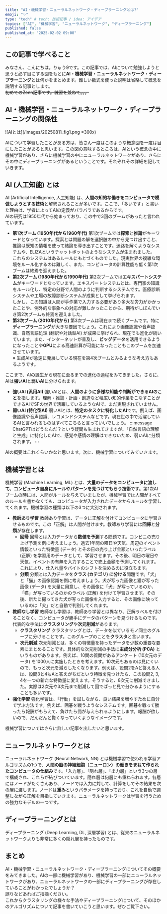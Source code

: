 ```yaml
---
title: "AI・機械学習・ニューラルネットワーク・ディープラーニングとは?"
emoji: "✨"
type: "tech" # tech: 技術記事 / idea: アイデア
topics: ["AI", "機械学習", "ニューラルネットワーク", "ディープラーニング"]
published: false
published_at: "2025-02-02 09:00"
---
```


## この記事で学べること
みなさん、こんにちは。りゅう9です。この記事では、AIについて勉強しようと思うと必ず目にする図をもとに**AI・機械学習・ニューラルネットワーク・ディープラーニング**とは何かをまとめます。難しい数式を使った説明は省略して概念を説明する記事とします。  
~~初めてのZenn記事です。練習を兼ねて。。。~~

## AI・機械学習・ニューラルネットワーク・ディープラーニングの関係性
![AIとは](/images/20250811_fig1.png =300x)

AIについて学習したことがある方は、皆さん一度はこのような概念図を一度は目にしたことがあると思います。この図の意味するところは、AIという概念の中に機械学習があり、さらに機械学習の中にニューラルネットワークがあり、さらにその中にディープラーニングがあるということです。それぞれその詳細を記していきます。

## AI (人工知能) とは
AI (Artificial Intelligence, 人工知能) は、**人間の知的な働きをコンピュータで模倣しようとする技術**と解釈されることが多いです。ここで、「多いです」と書いた理由は、学者によってAIの定義がバラバラであるからです。  
AIの研究は1950年代から始まっており、この中で3回のブームがあったと言われています。
- **第1次ブーム (1950年代から1960年代)**
  第1次ブームでは**探索**と**推論**がキーワードとなっています。探索とは問題の解を選択肢の中から見つけ出すこと、推論は既知の情報を使って結論を導き出すことです。迷路を解くようなシステムや、ELIZAというチャットボットのようなシステムが生まれました。  
  これらのシステムはあるルールにもとづくものでした。現実世界の複雑な環境をルール化するのは難しく、また、コンピュータの計算性能も低く第1次ブームは終焉を迎えました。
- **第2次ブーム (1980年代から1990年代)**
  第2次ブームでは**エキスパートシステム**がキーワードとなっています。エキスパートシステムとは、専門家の知識をルール化し、特定の分野で人間のように判断するシステムです。医療診断システムや工場の故障診断システムが成果として挙げられます。  
  しかし、この知識は人間が手作業で入力する必要があり多大な労力がかかったことや、例外的な事象への対応が難しかったことから、期待がしぼんでいき第2次ブームも終焉を迎えました。
- **第3次ブーム (2010年代から)**
  第3次ブームは現在まで続くブームです。特に**ディープラーニング**が大きな要因でしょう。これにより画像認識や音声認識、自然言語処理 (翻訳や対話型AI) が成果に挙げられ、現在でも進化が続いています。また、インターネットが普及し、**ビッグデータ**を活用できるようになったことや**GPU**による高速計算が可能になったこともこのブームを加速させています。  
  ※ 生成AIが急速に発展している現在を第4次ブームとみるような考え方もあるようです。

ここまで、AIの誕生から現在に至るまでの進化の過程をみてきました。さらに、AIは**強いAI**と**弱いAI**に分けられます。
- **強いAI (汎用AI)**
  強いAIとは、**人間のように多様な知能や判断ができるAIのこと**を指します。理解・推論・計画・創造など幅広い知的作業をこなすことができるAIでSFの世界で活躍しているようなAIで、まだ実現されていません。
- **弱いAI (特化型AI)**
  弱いAIとは、**特定のタスクに特化したAI**です。例えば、画像認識や音声認識、レコメンドシステムなどです。現在世の中で活躍しているAIと言われるものはすべてこちらと言っていいでしょう。
  :::message
  ChatGPTはどうなんだ？という疑問も生まれてきますが、「自然言語の理解と生成」に特化したAIで、感覚や感情の理解はできないため、弱いAIに分類されます。
  :::

AIの概要はこれくらいかなと思います。次に、機械学習についてみていきます。

## 機械学習とは
機械学習 (Machine Learning, ML) とは、**大量のデータをコンピュータに渡して、コンピュータ自身にルールやパターンを見つけてもらう技術**です。第1次AIブームの時には、人間がルールを与えていましたが、機械学習では人間がすべてのルールを書かなくても、コンピュータが入力されたデータからルールを学習してくれます。機械学習の種類は以下の3つに大別されます。
- **教師あり学習**
  教師あり学習は、データに正解を付けてコンピュータに学習させるものです。この「正解」は人間が付けます。教師あり学習には**回帰**と**分類**が存在します。
  - **回帰**
  回帰とは入力データから**数値を予測**する問題です。コンビニの売り上げ予測を例に考えましょう。過去1年間の曜日や天気、周辺のイベント情報といった特徴量 (データ) とその日の売り上げ金額といったラベル (正解) を学習用のデータとして、学習させます。その後、明日の曜日や天気、イベントの有無を入力することで売上金額を予測してくれます。これにより、仕入れ量やバイトのシフトを決めるのに役立ちます。
  - **分類**
  分類とは入力データを**クラス (カテゴリ) に分ける**問題です。「犬」と「猫」の画像認識を例に考えましょう。犬が写った画像と猫が写った画像 (データ) を大量に用意し、その画像に「犬」が写っているのか、「猫」が写っているのかのラベル (正解) を付けて学習させます。その後、新たに撮ってきた犬が写った画像を入力すると、その画像に映っているのは「犬」だと自動で判別してくれます。
- **教師なし学習**
  教師なし学習は、教師あり学習とは異なり、正解ラベルを付けることなく、コンピュータが勝手にデータのパターンを見つけるものです。代表的な手法に**クラスタリング**や**次元削減**があります。
  - **クラスタリング**
  クラスタリングとは、データを似ているモノ同士のグループに分けることです。このグループのことを**クラスタ**と言います。
  - **次元削減**
  次元削減とは、多くの特徴量を持ったデータを少数の重要な要素にまとめることです。具体的な次元削減の手法に**主成分分析 (PCA)** というものがあります。例えば、10問の質問があるアンケート (10次元のデータ) を1000人に実施したときを考えます。10次元もあるのは見にくいので、もっと次元を減らしたくなります。例えば、設問2をAと答える人は、設問3と4もAと答えがちだという特徴を見つけたら、この設問2, 3, 4を一つの新たな特徴量に変えます。そうすると、8次元に削減できました。実際は2次元や3次元まで削減して図でぱっと見で分かるようにすることも多いです。
- **強化学習**
  強化学習は、「行動」を試しながら、良い結果を増やすために自分で学ぶ方法です。例えば、囲碁を戦うようなシステムです。囲碁を戦って勝ったら報酬がもらえて、負けたら罰が与えられるようにします。報酬が欲しいので、だんだんと賢くなっていくようなイメージです。

機械学習についてはさらに詳しい記事を出したいと思います。

## ニューラルネットワークとは
ニューラルネットワーク (Neural Network, NN) とは機械学習で使われる学習アルゴリズムの1つで、**人間の脳の神経細胞（ニューロン）の働きをまねて作られたコンピュータの仕組み**です。「入力層」、「隠れ層」、「出力層」という3つの層で構成され、これらが結びついています。隠れ層は何層にも重ねられます。各層にはノードがたくさんあり、ノードでは入力に対して、計算をしてその結果を次の層に渡します。ノードは**重み**というパラメータを持っており、これを自動で調整しながら正解を目指していきます。ニューラルネットワークは学習を行うための強力なモデルの一つです。

## ディープラーニングとは
ディープラーニング (Deep Learning, DL, 深層学習) とは、従来のニューラルネットワークよりも非常に多くの隠れ層を持ったものです。

## まとめ
AI・機械学習・ニューラルネットワーク・ディープラーニングについてその概要をみてきました。AIの一部に機械学習があり、機械学習の一部にニューラルネットワークがあり、ニューラルネットワークの一部にディープラーニングが存在していることがわかったでしょうか？  
誤りなどあればご指摘ください。  
これからクラスタリングの様々な手法やディープラーニングについて、そのほかのアルゴリズムについて記事を書いていこうと思います。ぜひご覧下さい。